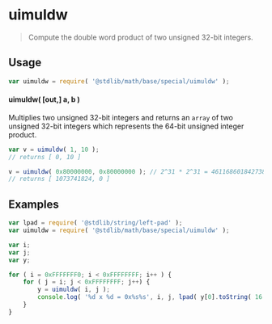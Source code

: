 <!--

@license Apache-2.0

Copyright (c) 2018 The Stdlib Authors.

Licensed under the Apache License, Version 2.0 (the "License");
you may not use this file except in compliance with the License.
You may obtain a copy of the License at

   http://www.apache.org/licenses/LICENSE-2.0

Unless required by applicable law or agreed to in writing, software
distributed under the License is distributed on an "AS IS" BASIS,
WITHOUT WARRANTIES OR CONDITIONS OF ANY KIND, either express or implied.
See the License for the specific language governing permissions and
limitations under the License.

-->

# uimuldw

> Compute the double word product of two unsigned 32-bit integers.

<section class="intro">

</section>

<!-- /.intro -->

<section class="usage">

## Usage

```javascript
var uimuldw = require( '@stdlib/math/base/special/uimuldw' );
```

#### uimuldw( \[out,] a, b )

Multiplies two unsigned 32-bit integers and returns an `array` of two unsigned 32-bit integers which represents the 64-bit unsigned integer product.

```javascript
var v = uimuldw( 1, 10 );
// returns [ 0, 10 ]

v = uimuldw( 0x80000000, 0x80000000 ); // 2^31 * 2^31 = 4611686018427388000 => 32-bit integer overflow
// returns [ 1073741824, 0 ]
```

</section>

<!-- /.usage -->

<section class="examples">

## Examples

<!-- eslint no-undef: "error" -->

```javascript
var lpad = require( '@stdlib/string/left-pad' );
var uimuldw = require( '@stdlib/math/base/special/uimuldw' );

var i;
var j;
var y;

for ( i = 0xFFFFFFF0; i < 0xFFFFFFFF; i++ ) {
    for ( j = i; j < 0xFFFFFFFF; j++) {
        y = uimuldw( i, j );
        console.log( '%d x %d = 0x%s%s', i, j, lpad( y[0].toString( 16 ), 8, '0' ), lpad( y[1].toString( 16 ), 8, '0' ) );
    }
}
```

</section>

<!-- /.examples -->

<section class="links">

</section>

<!-- /.links -->
